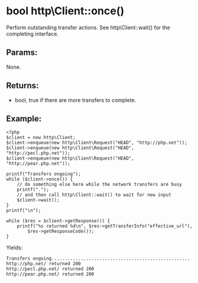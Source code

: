 # bool http\Client::once()

Perform outstanding transfer actions.
See http\Client::wait() for the completing interface.

## Params:

None.

## Returns:

* bool, true if there are more transfers to complete.

## Example:

    <?php
    $client = new http\Client;
    $client->enqueue(new http\Client\Request("HEAD", "http://php.net"));
    $client->enqueue(new http\Client\Request("HEAD", "http://pecl.php.net"));
    $client->enqueue(new http\Client\Request("HEAD", "http://pear.php.net"));
    
    printf("Transfers ongoing");
    while ($client->once()) {
        // do something else here while the network transfers are busy
        printf(".");
        // and then call http\Client::wait() to wait for new input
        $client->wait();
    }
    printf("\n");
    
    while ($res = $client->getResponse()) {
        printf("%s returned %d\n", $res->getTransferInfo("effective_url"),
            $res->getResponseCode());
    }

Yields:

    Transfers ongoing....................................................
    http://php.net/ returned 200
    http://pecl.php.net/ returned 200
    http://pear.php.net/ returned 200
